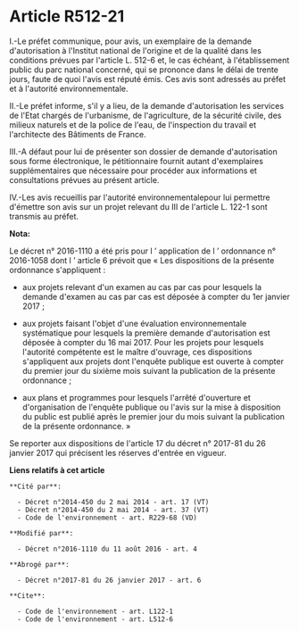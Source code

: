 # Article R512-21

I.-Le préfet communique, pour avis, un exemplaire de la demande d'autorisation à l'Institut national de l'origine et de la
qualité dans les conditions prévues par l'article L. 512-6 et, le cas échéant, à l'établissement public du parc national
concerné, qui se prononce dans le délai de trente jours, faute de quoi l'avis est réputé émis. Ces avis sont adressés au
préfet et à l'autorité environnementale. 

II.-Le préfet informe, s'il y a lieu, de la demande d'autorisation les services de l'Etat chargés de l'urbanisme, de
l'agriculture, de la sécurité civile, des milieux naturels et de la police de l'eau, de l'inspection du travail et
l'architecte des Bâtiments de France. 

III.-A défaut pour lui de présenter son dossier de demande d'autorisation sous forme électronique, le pétitionnaire fournit
autant d'exemplaires supplémentaires que nécessaire pour procéder aux informations et consultations prévues au présent
article. 

IV.-Les avis recueillis par l'autorité environnementalepour lui permettre d'émettre son avis sur un projet relevant du III de
l'article L. 122-1 sont transmis au préfet.

**Nota:**

Le décret n° 2016-1110 a été pris pour l ’ application de l ’ ordonnance n° 2016-1058 dont l ’ article 6 prévoit que « Les
dispositions de la présente ordonnance s'appliquent :

- aux projets relevant d'un examen au cas par cas pour lesquels la demande d'examen au cas par cas est déposée à compter du
1er janvier 2017 ;

- aux projets faisant l'objet d'une évaluation environnementale systématique pour lesquels la première demande d'autorisation
est déposée à compter du 16 mai 2017. Pour les projets pour lesquels l'autorité compétente est le maître d'ouvrage, ces
dispositions s'appliquent aux projets dont l'enquête publique est ouverte à compter du premier jour du sixième mois suivant
la publication de la présente ordonnance ;

- aux plans et programmes pour lesquels l'arrêté d'ouverture et d'organisation de l'enquête publique ou l'avis sur la mise à
disposition du public est publié après le premier jour du mois suivant la publication de la présente ordonnance. »

Se reporter aux dispositions de l'article 17 du décret n° 2017-81 du 26 janvier 2017 qui précisent les réserves d'entrée en
vigueur.

**Liens relatifs à cet article**

	**Cité par**:

	  - Décret n°2014-450 du 2 mai 2014 - art. 17 (VT)
	  - Décret n°2014-450 du 2 mai 2014 - art. 37 (VT)
	  - Code de l'environnement - art. R229-68 (VD)

	**Modifié par**:

	  - Décret n°2016-1110 du 11 août 2016 - art. 4

	**Abrogé par**:

	  - Décret n°2017-81 du 26 janvier 2017 - art. 6

	**Cite**:

	  - Code de l'environnement - art. L122-1
	  - Code de l'environnement - art. L512-6
